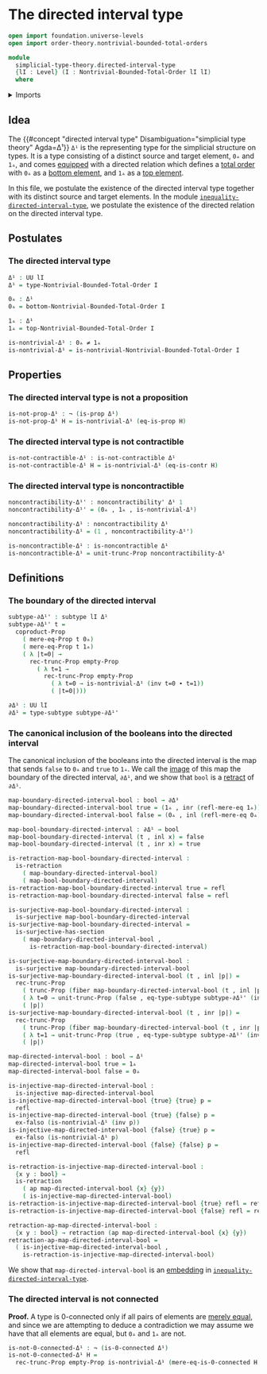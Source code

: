 # The directed interval type

```agda
open import foundation.universe-levels
open import order-theory.nontrivial-bounded-total-orders

module
  simplicial-type-theory.directed-interval-type
  {lI : Level} (I : Nontrivial-Bounded-Total-Order lI lI)
  where
```

<details><summary>Imports</summary>

```agda
open import elementary-number-theory.natural-numbers

open import foundation.0-connected-types
open import foundation.action-on-identifications-functions
open import foundation.booleans
open import foundation.cartesian-product-types
open import foundation.contractible-types
open import foundation.coproduct-types
open import foundation.dependent-pair-types
open import foundation.disjunction
open import foundation.empty-types
open import foundation.fibers-of-maps
open import foundation.function-types
open import foundation.identity-types
open import foundation.injective-maps
open import foundation.mere-equality
open import foundation.negated-equality
open import foundation.negation
open import foundation.noncontractible-types
open import foundation.propositional-truncations
open import foundation.propositions
open import foundation.retractions
open import foundation.sections
open import foundation.sets
open import foundation.subtypes
open import foundation.surjective-maps
open import foundation.unit-type
open import foundation.universe-levels
```

</details>

## Idea

The
{{#concept "directed interval type" Disambiguation="simplicial type theory" Agda=Δ¹}}
`Δ¹` is the representing type for the simplicial structure on types. It is a
type consisting of a distinct source and target element, `0▵` and `1▵`, and
comes [equipped](foundation.structure.md) with a directed relation which defines
a [total order](order-theory.total-orders.md) with `0▵` as a
[bottom element](order-theory.bottom-elements-posets.md), and `1▵` as a
[top element](order-theory.top-elements-posets.md).

In this file, we postulate the existence of the directed interval type together
with its distinct source and target elements. In the module
[`inequality-directed-interval-type`](simplicial-type-theory.inequality-directed-interval-type.md),
we postulate the existence of the directed relation on the directed interval
type.

## Postulates

### The directed interval type

```agda
Δ¹ : UU lI
Δ¹ = type-Nontrivial-Bounded-Total-Order I

0▵ : Δ¹
0▵ = bottom-Nontrivial-Bounded-Total-Order I

1▵ : Δ¹
1▵ = top-Nontrivial-Bounded-Total-Order I

is-nontrivial-Δ¹ : 0▵ ≠ 1▵
is-nontrivial-Δ¹ = is-nontrivial-Nontrivial-Bounded-Total-Order I
```

## Properties

### The directed interval type is not a proposition

```agda
is-not-prop-Δ¹ : ¬ (is-prop Δ¹)
is-not-prop-Δ¹ H = is-nontrivial-Δ¹ (eq-is-prop H)
```

### The directed interval type is not contractible

```agda
is-not-contractible-Δ¹ : is-not-contractible Δ¹
is-not-contractible-Δ¹ H = is-nontrivial-Δ¹ (eq-is-contr H)
```

### The directed interval type is noncontractible

```agda
noncontractibility-Δ¹' : noncontractibility' Δ¹ 1
noncontractibility-Δ¹' = (0▵ , 1▵ , is-nontrivial-Δ¹)

noncontractibility-Δ¹ : noncontractibility Δ¹
noncontractibility-Δ¹ = (1 , noncontractibility-Δ¹')

is-noncontractible-Δ¹ : is-noncontractible Δ¹
is-noncontractible-Δ¹ = unit-trunc-Prop noncontractibility-Δ¹
```

## Definitions

### The boundary of the directed interval

```agda
subtype-∂Δ¹' : subtype lI Δ¹
subtype-∂Δ¹' t =
  coproduct-Prop
    ( mere-eq-Prop t 0▵)
    ( mere-eq-Prop t 1▵)
    ( λ |t=0| →
      rec-trunc-Prop empty-Prop
        ( λ t=1 →
          rec-trunc-Prop empty-Prop
            ( λ t=0 → is-nontrivial-Δ¹ (inv t=0 ∙ t=1))
            ( |t=0|)))

∂Δ¹ : UU lI
∂Δ¹ = type-subtype subtype-∂Δ¹'
```

### The canonical inclusion of the booleans into the directed interval

The canonical inclusion of the booleans into the directed interval is the map
that sends `false` to `0▵` and `true` to `1▵`. We call the
[image](foundation.images.md) of this map the boundary of the directed interval,
`∂Δ¹`, and we show that `bool` is a [retract](foundation.retracts-of-types.md)
of `∂Δ¹`.

```agda
map-boundary-directed-interval-bool : bool → ∂Δ¹
map-boundary-directed-interval-bool true = (1▵ , inr (refl-mere-eq 1▵))
map-boundary-directed-interval-bool false = (0▵ , inl (refl-mere-eq 0▵))

map-bool-boundary-directed-interval : ∂Δ¹ → bool
map-bool-boundary-directed-interval (t , inl x) = false
map-bool-boundary-directed-interval (t , inr x) = true

is-retraction-map-bool-boundary-directed-interval :
  is-retraction
    ( map-boundary-directed-interval-bool)
    ( map-bool-boundary-directed-interval)
is-retraction-map-bool-boundary-directed-interval true = refl
is-retraction-map-bool-boundary-directed-interval false = refl

is-surjective-map-bool-boundary-directed-interval :
  is-surjective map-bool-boundary-directed-interval
is-surjective-map-bool-boundary-directed-interval =
  is-surjective-has-section
    ( map-boundary-directed-interval-bool ,
      is-retraction-map-bool-boundary-directed-interval)

is-surjective-map-boundary-directed-interval-bool :
  is-surjective map-boundary-directed-interval-bool
is-surjective-map-boundary-directed-interval-bool (t , inl |p|) =
  rec-trunc-Prop
    ( trunc-Prop (fiber map-boundary-directed-interval-bool (t , inl |p|)))
    ( λ t=0 → unit-trunc-Prop (false , eq-type-subtype subtype-∂Δ¹' (inv t=0)))
    ( |p|)
is-surjective-map-boundary-directed-interval-bool (t , inr |p|) =
  rec-trunc-Prop
    ( trunc-Prop (fiber map-boundary-directed-interval-bool (t , inr |p|)))
    ( λ t=1 → unit-trunc-Prop (true , eq-type-subtype subtype-∂Δ¹' (inv t=1)))
    ( |p|)

map-directed-interval-bool : bool → Δ¹
map-directed-interval-bool true = 1▵
map-directed-interval-bool false = 0▵

is-injective-map-directed-interval-bool :
  is-injective map-directed-interval-bool
is-injective-map-directed-interval-bool {true} {true} p =
  refl
is-injective-map-directed-interval-bool {true} {false} p =
  ex-falso (is-nontrivial-Δ¹ (inv p))
is-injective-map-directed-interval-bool {false} {true} p =
  ex-falso (is-nontrivial-Δ¹ p)
is-injective-map-directed-interval-bool {false} {false} p =
  refl

is-retraction-is-injective-map-directed-interval-bool :
  {x y : bool} →
  is-retraction
    ( ap map-directed-interval-bool {x} {y})
    ( is-injective-map-directed-interval-bool)
is-retraction-is-injective-map-directed-interval-bool {true} refl = refl
is-retraction-is-injective-map-directed-interval-bool {false} refl = refl

retraction-ap-map-directed-interval-bool :
  {x y : bool} → retraction (ap map-directed-interval-bool {x} {y})
retraction-ap-map-directed-interval-bool =
  ( is-injective-map-directed-interval-bool ,
    is-retraction-is-injective-map-directed-interval-bool)
```

We show that `map-directed-interval-bool` is an
[embedding](foundation-core.embeddings.md) in
[`inequality-directed-interval-type`](simplicial-type-theory.inequality-directed-interval-type.md).

### The directed interval is not connected

**Proof.** A type is 0-connected only if all pairs of elements are
[merely equal](foundation.mere-equality.md), and since we are attempting to
deduce a contradiction we may assume we have that all elements are equal, but
`0▵` and `1▵` are not.

```agda
is-not-0-connected-Δ¹ : ¬ (is-0-connected Δ¹)
is-not-0-connected-Δ¹ H =
  rec-trunc-Prop empty-Prop is-nontrivial-Δ¹ (mere-eq-is-0-connected H 0▵ 1▵)
```
